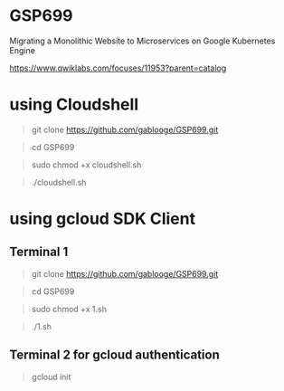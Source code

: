 # GSP699

Migrating a Monolithic Website to Microservices on Google Kubernetes Engine

https://www.qwiklabs.com/focuses/11953?parent=catalog


# using Cloudshell
> git clone https://github.com/gablooge/GSP699.git

> cd GSP699

> sudo chmod +x cloudshell.sh

> ./cloudshell.sh


# using gcloud SDK Client
## Terminal 1
> git clone https://github.com/gablooge/GSP699.git

> cd GSP699

> sudo chmod +x 1.sh

> ./1.sh


## Terminal 2 for gcloud authentication
> gcloud init




